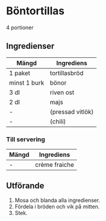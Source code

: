# Böntortillas
4 portioner
## Ingredienser

Mängd|Ingrediens
------------ | -------------
1 paket | tortillasbröd
minst 1 burk |bönor
3 dl |riven ost
2 dl | majs
\- | (pressad vitlök)
\- | (chili)

### Till servering
Mängd| Ingrediens
------------ | -------------
\- | crème fraiche

## Utförande
1. Mosa och blanda alla ingredienser.
2. Fördela i bröden och vik på mitten.
3. Stek.
